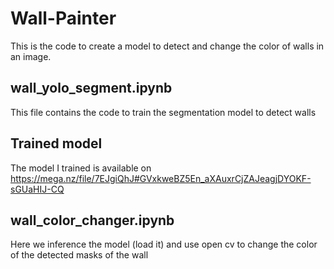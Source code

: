 # Wall-Painter
This is the code to create a model to detect and change the color of walls in an image.

## wall_yolo_segment.ipynb
This file contains the code to train the segmentation model to detect walls

## Trained model
The model I trained is available on https://mega.nz/file/7EJgiQhJ#GVxkweBZ5En_aXAuxrCjZAJeagjDYOKF-sGUaHIJ-CQ

## wall_color_changer.ipynb
Here we inference the model (load it) and use open cv to change the color of the detected masks of the wall
